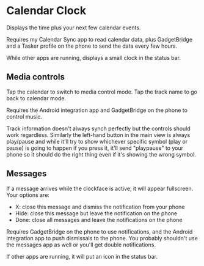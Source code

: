 # Calendar Clock

Displays the time plus your next few calendar events.

Requires my Calendar Sync app to read calendar data, plus GadgetBridge and a Tasker profile on the phone to send the data every few hours.

While other apps are running, displays a small clock in the status bar.

## Media controls

Tap the calendar to switch to media control mode. Tap the track name to go back to calendar mode.

Requires the Android integration app and GadgetBridge on the phone to control music.

Track information doesn't always synch perfectly but the controls should work regardless. Similarly the left-hand button in the main view is always play/pause and while it'll try to show whichever specific symbol (play or pause) is going to happen if you press it, it'll send "playpause" to your phone so it should do the right thing even if it's showing the wrong symbol.

## Messages

If a message arrives while the clockface is active, it will appear fullscreen. Your options are:

* X: close this message and dismiss the notification from your phone
* Hide: close this message but leave the notification on the phone
* Done: close all messages and leave the notifications on the phone

Requires GadgetBridge on the phone to use notifications, and the Android integration app to push dismissals to the phone. You probably shouldn't use the messages app as well or you'll get double notifications.

If other apps are running, it will put an icon in the status bar.
